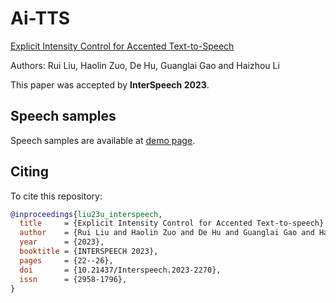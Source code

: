 # Ai-TTS

[Explicit Intensity Control for Accented Text-to-Speech](https://www.isca-archive.org/interspeech_2023/liu23u_interspeech.pdf)

Authors: Rui Liu, Haolin Zuo, De Hu, Guanglai Gao and Haizhou Li

This paper was accepted by **InterSpeech 2023**.

## Speech samples


Speech samples are available at [demo page](https://ttslr.github.io/Ai-TTS/).


## Citing
To cite this repository:
```bibtex
@inproceedings{liu23u_interspeech,
  title     = {Explicit Intensity Control for Accented Text-to-speech},
  author    = {Rui Liu and Haolin Zuo and De Hu and Guanglai Gao and Haizhou Li},
  year      = {2023},
  booktitle = {INTERSPEECH 2023},
  pages     = {22--26},
  doi       = {10.21437/Interspeech.2023-2270},
  issn      = {2958-1796},
}

```
